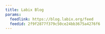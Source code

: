 ```yaml
---
title: Labix Blog
params:
  feedlink: https://blog.labix.org/feed
  feedid: 2f9f2877f379c50ce24bb3675a4276f6
---
```

